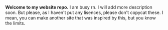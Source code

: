 __**Welcome to my website repo.**__
I am busy rn. I will add more description soon.
But please, as I haven't put any lisences, please don't copycat these. I mean, you can make another site that was inspired by this, but you know the limits.
